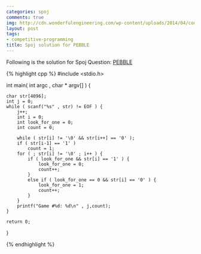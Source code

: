 ```yaml
---
categories: spoj
comments: true
img: http://cdn.wonderfulengineering.com/wp-content/uploads/2014/04/code-wallpaper-6.png
layout: post
tags:
- competitive-programming
title: Spoj solution for PEBBLE
---
```


Following is the solution for Spoj Question: [PEBBLE](http://www.spoj.com/problems/PEBBLE/)

{% highlight cpp %}
#include <stdio.h>

int main( int argc , char * argv[] ) {

	char str[4096];
	int j = 0;
	while ( scanf("%s" , str) != EOF ) {
		j++;
		int i = 0;
		int look_for_one = 0;
		int count = 0;

		while ( str[i] != '\0' && str[i++] == '0' );
		if ( str[i-1] == '1' )
			count = 1;
		for ( ; str[i] != '\0' ; i++ ) {
			if ( look_for_one && str[i] == '1' ) {
				look_for_one = 0;
				count++;
			}
			else if ( look_for_one == 0 && str[i] == '0' ) {
				look_for_one = 1;
				count++;
			}
		}
		printf("Game #%d: %d\n" , j,count);
	}

	return 0;
}

{% endhighlight %}
